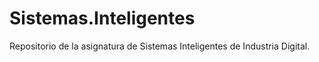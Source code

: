 # Sistemas.Inteligentes
Repositorio de la asignatura de Sistemas Inteligentes de Industria Digital.
